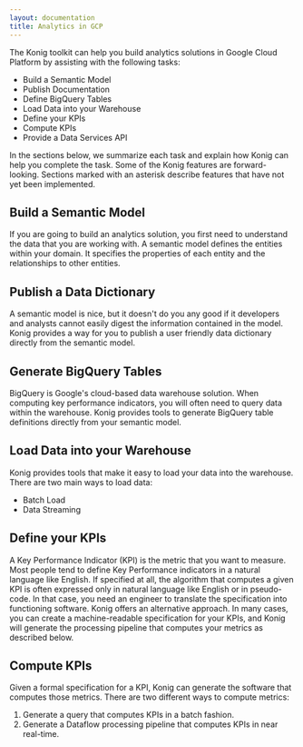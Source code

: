 ```yaml
---
layout: documentation
title: Analytics in GCP
---
```


The Konig toolkit can help you build analytics solutions in Google Cloud
Platform by assisting with the following tasks:

* Build a Semantic Model
* Publish Documentation
* Define BigQuery Tables
* Load Data into your Warehouse
* Define your KPIs
* Compute KPIs
* Provide a Data Services API

In the sections below, we summarize each task and explain how Konig can
help you complete the task.  Some of the Konig features are forward-looking.
Sections marked with an asterisk describe features that have not yet been
implemented.

## Build a Semantic Model
If you are going to build an analytics solution, you first need to understand the
data that you are working with.  A semantic model defines the entities within
your domain.  It specifies the properties
of each entity and the relationships to other entities.  

## Publish a Data Dictionary
A semantic model is nice, but it doesn't do you any good if it developers and
analysts cannot easily digest the information contained in the model.  Konig
provides a way for you to publish a user friendly data dictionary directly
from the semantic model.

## Generate BigQuery Tables
BigQuery is Google's cloud-based data warehouse solution.  When computing key
performance indicators, you will often need to query data within the warehouse.
Konig provides tools to generate BigQuery table definitions directly from
your semantic model.

## Load Data into your Warehouse
Konig provides tools that make it easy to load your data into the warehouse.  
There are two main ways to load data:

* Batch Load
* Data Streaming

## Define your KPIs
A Key Performance Indicator (KPI) is the metric that you want to measure.
Most people tend to define Key Performance indicators in a natural language like
English.  If specified at all, the algorithm that computes a given KPI is often
expressed only in natural language like English or in pseudo-code. In that case,
you need an engineer to translate the specification into functioning
software.  Konig offers an alternative approach.  In many cases, you can create
a machine-readable specification for your KPIs, and Konig will generate the
processing pipeline that computes your metrics as described below.

## Compute KPIs
Given a formal specification for a KPI, Konig can generate the software that
computes those metrics.  There are two different ways to compute metrics:

1. Generate a query that computes KPIs in a batch fashion.
2. Generate a Dataflow processing pipeline that computes KPIs in near real-time.

